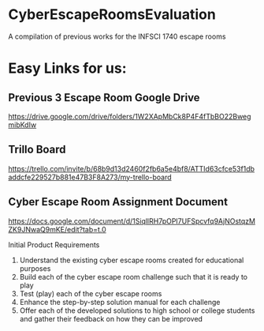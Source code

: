 # CyberEscapeRoomsEvaluation
A compilation of previous works for the INFSCI 1740 escape rooms

# Easy Links for us:

## Previous 3 Escape Room Google Drive
https://drive.google.com/drive/folders/1W2XApMbCk8P4F4fTbBO22BwegmibKdIw

## Trillo Board
https://trello.com/invite/b/68b9d13d2460f2fb6a5e4bf8/ATTId63cfce53f1dbaddcfe229527b881e47B3F8A273/my-trello-board

## Cyber Escape Room Assignment Document
https://docs.google.com/document/d/1SiqllRH7pOPI7UFSpcvfq9AjNOstqzMZK9JNwaQ9mKE/edit?tab=t.0

Initial Product Requirements

1. Understand the existing cyber escape rooms created for educational purposes
2. Build each of the cyber escape room challenge such that it is ready to play
3. Test (play) each of the cyber escape rooms
4. Enhance the step-by-step solution manual for each challenge
5. Offer each of the developed solutions to high school or college students and gather their feedback on how they can be improved
